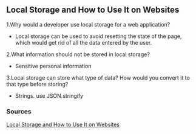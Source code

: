 ## Local Storage and How to Use It on Websites

1.Why would a developer use local storage for a web application?  
* Local storage can be used to avoid resetting the state of the page, which would get rid of all the data entered by the user.  

2.What information should not be stored in local storage?  
* Sensitive personal information  

3.Local storage can store what type of data? How would you convert it to that type before storing?  
* Strings. use JSON.stringify  


### Sources 

[Local Storage and How to Use It on Websites](https://www.smashingmagazine.com/2010/10/local-storage-and-how-to-use-it/)
